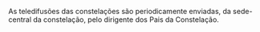 ﻿As teledifusões das constelações são periodicamente enviadas, da sede-central da constelação, pelo dirigente dos Pais da Constelação.